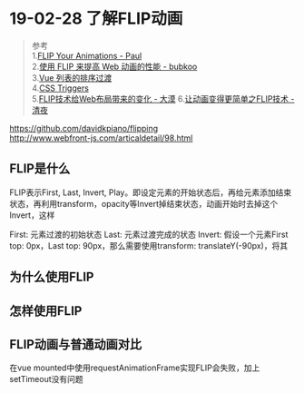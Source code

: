 # 19-02-28 了解FLIP动画

> 参考  
1.[FLIP Your Animations - Paul](https://aerotwist.com/blog/flip-your-animations/)  
2.[使用 FLIP 来提高 Web 动画的性能 - bubkoo](https://www.w3cplus.com/animation/high-performance-animations.html)  
3.[Vue 列表的排序过渡](https://cn.vuejs.org/v2/guide/transitions.html#%E5%88%97%E8%A1%A8%E7%9A%84%E6%8E%92%E5%BA%8F%E8%BF%87%E6%B8%A1)  
4.[CSS Triggers](https://csstriggers.com/)  
5.[FLIP技术给Web布局带来的变化 - 大漠](https://www.w3cplus.com/javascript/animating-layouts-with-the-flip-technique.html)
6.[让动画变得更简单之FLIP技术 - 清夜](https://mp.weixin.qq.com/s?__biz=MjM5MTA1MjAxMQ==&mid=2651231578&idx=1&sn=8377537caab0e9f31a4fea0070448560&chksm=bd494cde8a3ec5c8eef44be10ead892d452fe46254dabc9c85e16694a2f372ac06fee5460ae7&mpshare=1&scene=1&srcid=#rd)

https://github.com/davidkpiano/flipping  
http://www.webfront-js.com/articaldetail/98.html

## FLIP是什么

FLIP表示First, Last, Invert, Play。即设定元素的开始状态后，再给元素添加结束状态，再利用transform，opacity等Invert掉结束状态，动画开始时去掉这个Invert，这样

First: 元素过渡的初始状态
Last: 元素过渡完成的状态
Invert: 假设一个元素First top: 0px，Last top: 90px，那么需要使用transform: translateY(-90px)，将其

## 为什么使用FLIP
## 怎样使用FLIP
## FLIP动画与普通动画对比


在vue mounted中使用requestAnimationFrame实现FLIP会失败，加上setTimeout没有问题
